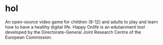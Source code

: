 # hol
An open-source video game for children (8-12) and adults to play and learn how to have a healthy digital life. Happy Onlife is an edutainment tool developed by the Directorate-General Joint Research Centre of the European Commission.
